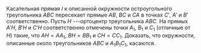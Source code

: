 Касательная прямая $l$ к описанной окружности остроугольного треугольника $ABC$ пересекает прямые $AB$, $BC$ и $CA$ в точках $C'$, $A'$ и $B'$ соответственно. Пусть $H$ ---ортоцентр треугольника $ABC$. На прямых $A'H$, $B'H$ и $C'H$ соответственно отмечены точки $A_1$, $B_1$ и $C_1$ (отличные от $H$) такие, что $AH=AA_1$, $BH=BB_1$ и $CH=CC_1$. Доказать, что окружности, описанные около треугольников $ABC$ и $A_1B_1C_1$, касаются.